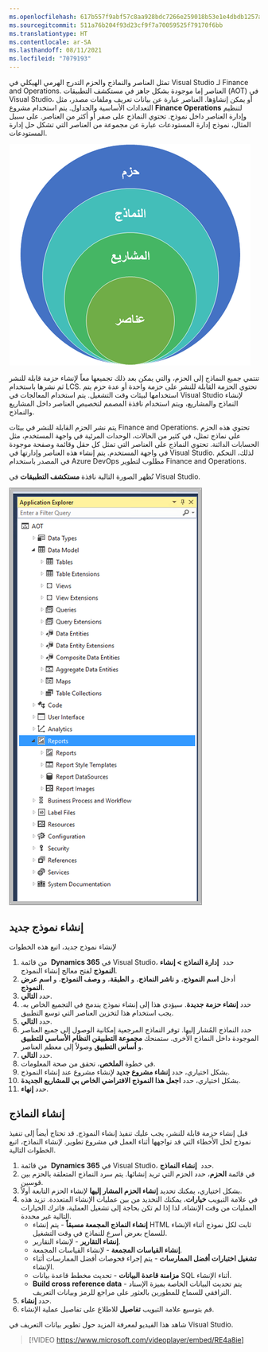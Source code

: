 ```yaml
---
ms.openlocfilehash: 617b557f9abf57c8aa928bdc7266e259018b53e1e4dbdb1257a1d82b337034cb
ms.sourcegitcommit: 511a76b204f93d23cf9f7a70059525f79170f6bb
ms.translationtype: HT
ms.contentlocale: ar-SA
ms.lasthandoff: 08/11/2021
ms.locfileid: "7079193"
---
```

تمثل العناصر والنماذج والحزم التدرج الهرمي الهيكلي في Visual Studio لـ Finance and Operations. العناصر إما موجودة بشكل جاهز في مستكشف التطبيقات (AOT) في Visual Studio، أو يمكن إنشاؤها. العناصر عبارة عن بيانات تعريف وملفات مصدر، مثل التعدادات الأساسية والجداول. يتم استخدام مشروع **Finance Operations** لتنظيم وإدارة العناصر داخل نموذج. تحتوي النماذج على صفر أو أكثر من العناصر. على سبيل المثال، نموذج إدارة المستودعات عبارة عن مجموعة من العناصر التي تشكل حل إدارة المستودعات. 

![رسم تخطيطي لعناصر البنية الفنية.](../media/elements-to-packages-1.png)

تنتمي جميع النماذج إلى الحزم، والتي يمكن بعد ذلك تجميعها معاً لإنشاء حزمة قابلة للنشر ثم نشرها باستخدام LCS. تحتوي الحزمة القابلة للنشر على حزمة واحدة أو عدة حزم يتم استخدامها لبيئات وقت التشغيل. يتم استخدام المعالجات في Visual Studio لإنشاء النماذج والمشاريع، ويتم استخدام نافذة المصمم لتخصيص العناصر داخل المشاريع والنماذج. 

يتم نشر الحزم القابلة للنشر في بيئات Finance and Operations. تحتوي هذه الحزم على نماذج تمثل، في كثير من الحالات، الوحدات المرئية في واجهة المستخدم، مثل الحسابات الدائنة. تحتوي النماذج على العناصر التي تمثل كل حقل وقائمة وصفحة موجودة في واجهة المستخدم. يتم إنشاء هذه العناصر وإدارتها في Visual Studio. لذلك، التحكم في المصدر باستخدام Azure DevOps مطلوب لتطوير Finance and Operations.

تُظهر الصورة التالية نافذة **مستكشف التطبيقات** في Visual Studio.

![لقطة شاشة لنافذة مستكشف التطبيقات في Visual Studio.](../media/application-explorer-1.png)

## <a name="create-a-new-model"></a>إنشاء نموذج جديد

لإنشاء نموذج جديد، اتبع هذه الخطوات

1.  من قائمة  **Dynamics 365** في Visual Studio، حدد  **إدارة النماذج > إنشاء النموذج** لفتح معالج إنشاء النموذج.
2.  أدخل **اسم النموذج**، و **ناشر النماذج**، و **الطبقة**، و **وصف النموذج**، و **اسم عرض النموذج**.
3.  حدد **التالي**.
4.  حدد **إنشاء حزمة جديدة**. سيؤدي هذا إلى إنشاء نموذج يندمج في التجميع الخاص به. يجب استخدام هذا لتخزين العناصر التي توسع التطبيق.
5.  حدد **التالي**.
6.  حدد النماذج المُشار إليها. توفر النماذج المرجعية إمكانية الوصول إلى جميع العناصر الموجودة داخل النماذج الأخرى. ستمنحك **مجموعة التطبيقن النظام الأساسي للتطبيق** و **أساس التطبيق** وصولاً إلى معظم العناصر.
7.  حدد **التالي**.
8.  في خطوة **الملخص**، تحقق من صحة المعلومات.
9.  بشكل اختياري، حدد **إنشاء مشروع جديد** لإنشاء مشروع عند إنشاء النموذج.
10. بشكل اختياري، حدد **اجعل هذا النموذج الافتراضي الخاص بي للمشاريع الجديدة**.
11. حدد **إنهاء**.

## <a name="build-models"></a>إنشاء النماذج

قبل إنشاء حزمة قابلة للنشر، يجب عليك تنفيذ إنشاء النموذج. قد تحتاج أيضاً إلى تنفيذ نموذج لحل الأخطاء التي قد تواجهها أثناء العمل في مشروع تطوير. لإنشاء النماذج، اتبع الخطوات التالية.

1.  من قائمة  **Dynamics 365** في Visual Studio، حدد  **إنشاء النماذج**.
2.  في قائمة **الحزم**، حدد الحزم التي تريد إنشائها. يتم سرد النماذج المتعلقة بالحزم بين قوسين.
3.  بشكل اختياري، يمكنك تحديد **إنشاء الحزم المشار إليها** لإنشاء الحزم التابعة أولاً.
4.  في علامة التبويب **خيارات**، يمكنك التحديد من بين عمليات الإنشاء المتعددة. تزيد هذه العمليات من وقت الإنشاء، لذا إذا لم تكن بحاجة إلى تشغيل العملية، فاترك الخيارات التالية غير محددة.
    -   **إنشاء النماذج المجمعة مسبقاً** - يتم إنشاء HTML ثابت لكل نموذج أثناء الإنشاء للسماح بعرض أسرع للنماذج في وقت التشغيل.
    -   **إنشاء التقارير** - لإنشاء التقارير.
    -   **إنشاء القياسات المجمعة** - لإنشاء القياسات المجمعة.
    -   **تشغيل اختبارات أفضل الممارسات** - يتم إجراء فحوصات أفضل الممارسات أثناء الإنشاء.
    -   **مزامنة قاعدة البيانات** - تحديث مخطط قاعدة بيانات SQL أثناء الإنشاء.
    -   **Build cross reference data** - يتم تحديث البيانات الخاصة بميزة الإسناد الترافقي للسماح للمطورين بالعثور على مراجع للرمز وبيانات التعريف.
5.  حدد **إنشاء**.
6.  قم بتوسيع علامة التبويب **تفاصيل** للاطلاع على تفاصيل عملية الإنشاء.

شاهد هذا الفيديو لمعرفة المزيد حول تطوير بيانات التعريف في Visual Studio. 

> [!VIDEO https://www.microsoft.com/videoplayer/embed/RE4a8ie]
